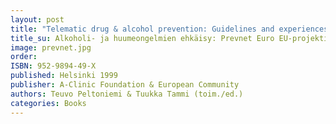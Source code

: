 ```yaml
---
layout: post
title: "Telematic drug & alcohol prevention: Guidelines and experiences from Prevnet Euro"
title_su: Alkoholi- ja huumeongelmien ehkäisy: Prevnet Euro EU-projektin menetelmiä kokemuksia  
image: prevnet.jpg
order:
ISBN: 952-9894-49-X
published: Helsinki 1999
publisher: A-Clinic Foundation & European Community
authors: Teuvo Peltoniemi & Tuukka Tammi (toim./ed.)
categories: Books
---
```

